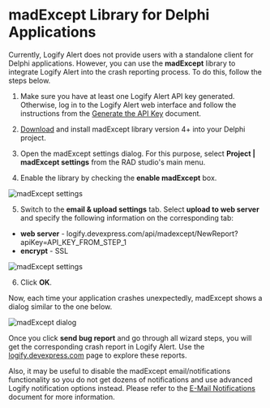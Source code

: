 # madExcept Library for Delphi Applications

Currently, Logify Alert does not provide users with a standalone client for Delphi applications. However, you can use the **madExcept** library to integrate Logify Alert into the crash reporting process. To do this, follow the steps below.

1. Make sure you have at least one Logify Alert API key generated. Otherwise, log in to the Logify Alert web interface and follow the instructions from the [Generate the API Key](https://logify.devexpress.com/Documentation/GettingStarted/Step1) document.

2. [Download](http://madshi.net/) and install madExcept library version 4+ into your Delphi project.

3. Open the madExcept settings dialog. For this purpose, select **Project | madExcept settings** from the RAD studio's main menu.

4. Enable the library by checking the **enable madExcept** box.

  ![madExcept settings](https://logify.devexpress.com/Content/documentation/madExOptions1.png)

5. Switch to the **email & upload settings** tab. Select **upload to web server** and specify the following information on the corresponding tab:
  * **web server** - logify.devexpress.com/api/madexcept/NewReport?apiKey=API_KEY_FROM_STEP_1
  * **encrypt** - SSL

  ![madExcept settings](https://logify.devexpress.com/Content/documentation/madExOptions2.png)
  
  6. Click **OK**.

Now, each time your application crashes unexpectedly, madExcept shows a dialog similar to the one below.

![madExcept dialog](https://logify.devexpress.com/Content/documentation/madExSendBug.png)

Once you click **send bug report** and go through all wizard steps, you will get the corresponding crash report in Logify Alert. Use the [logify.devexpress.com](logify.devexpress.com) page to explore these reports.

Also, it may be useful to disable the madExcept email/notifications functionality so you do not get dozens of notifications and use advanced Logify notification options instead. Please refer to the [E-Mail Notifications](https://logify.devexpress.com/Documentation/SetUpApp/EMail) document for more information.
